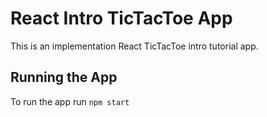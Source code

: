 # React Intro TicTacToe App

This is an implementation React TicTacToe intro tutorial app.

## Running the App

To run the app run `npm start`

